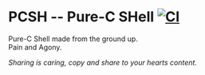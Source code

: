 # PCSH -- Pure-C SHell [![CI](https://github.com/devsamoyo/pcsh/actions/workflows/main.yml/badge.svg)](https://github.com/devsamoyo/pcsh/actions/workflows/main.yml)
<p>
Pure-C Shell made from the ground up.<br>
Pain and Agony.
</p>

<i>Sharing is caring, copy and share to your hearts content.</i>
